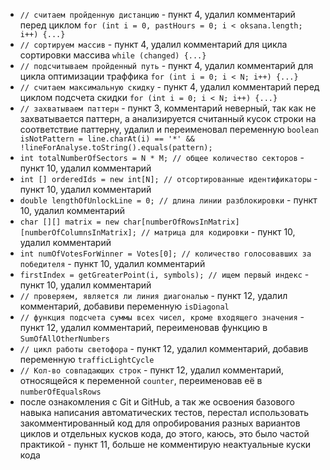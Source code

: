 - `// считаем пройденную дистанцию` - пункт 4, удалил комментарий перед циклом `for (int i = 0, pastHours = 0; i < oksana.length; i++) {...}`
- `// сортируем массив` - пункт 4, удалил комментарий для цикла сортировки массива `while (changed) {...}`
- `// подсчитываем пройденный путь` - пункт 4, удалил комментарий для цикла оптимизации траффика `for (int i = 0; i < N; i++) {...}`
- `// считаем максимальную скидку` - пункт 4, удалил комментарий перед циклом подсчета скидки `for (int i = 0; i < N; i++) {...}`
- `// захватываем паттерн` - пункт 3, комментарий неверный, так как не захватывается паттерн, а анализируется считанный кусок строки на соответствие паттерну, удалил и переименовал переменную `boolean isNotPattern = line.charAt(i) == '*' && !lineForAnalyse.toString().equals(pattern);`
- `int totalNumberOfSectors = N * M; // общее количество секторов` - пункт 10, удалил комментарий
- `int [] orderedIds = new int[N]; // отсортированные идентификаторы` - пункт 10, удалил комментарий
- `double lengthOfUnlockLine = 0; // длина линии разблокировки` - пункт 10, удалил комментарий
- `char [][] matrix = new char[numberOfRowsInMatrix][numberOfColumnsInMatrix]; // матрица для кодировки` - пункт 10, удалил комментарий
- `int numOfVotesForWinner = Votes[0]; // количество голосовавших за победителя` - пункт 10, удалил комментарий
- `firstIndex = getGreaterPoint(i, symbols); // ищем первый индекс` - пункт 10, удалил комментарий
- `// проверяем, является ли линия диагональю` - пункт 12, удалил комментарий, добавиви переменную `isDiagonal`
- `// функция подсчета суммы всех чисел, кроме входящего значения` - пункт 12, удалил комментарий, переименовав функцию в `SumOfAllOtherNumbers`
- `// цикл работы светофора` - пункт 12, удалил комментарий, добавив переменную `trafficLightCycle`
- `// Кол-во совпадающих строк` - пункт 12, удалил комментарий, относящейся к переменной `counter`, переименовав её в `numberOfEqualsRows`
- после ознакомления с Git и GitHub, а так же освоения базового навыка написания автоматических тестов, перестал использовать закомментированный код для опробирования разных вариантов циклов и отдельных кусков кода, до этого, каюсь, это было частой практикой - пункт 11, больше не комментирую неактуальные куски кода
